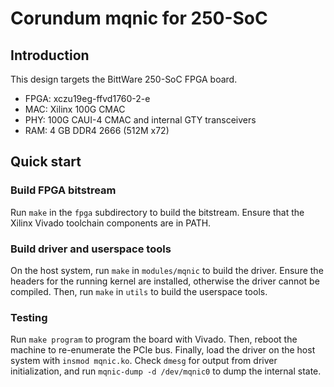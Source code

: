 # Corundum mqnic for 250-SoC

## Introduction

This design targets the BittWare 250-SoC FPGA board.

* FPGA: xczu19eg-ffvd1760-2-e
* MAC: Xilinx 100G CMAC
* PHY: 100G CAUI-4 CMAC and internal GTY transceivers
* RAM: 4 GB DDR4 2666 (512M x72)

## Quick start

### Build FPGA bitstream

Run `make` in the `fpga` subdirectory to build the bitstream.  Ensure that the Xilinx Vivado toolchain components are in PATH.

### Build driver and userspace tools

On the host system, run `make` in `modules/mqnic` to build the driver.  Ensure the headers for the running kernel are installed, otherwise the driver cannot be compiled.  Then, run `make` in `utils` to build the userspace tools.

### Testing

Run `make program` to program the board with Vivado.  Then, reboot the machine to re-enumerate the PCIe bus.  Finally, load the driver on the host system with `insmod mqnic.ko`.  Check `dmesg` for output from driver initialization, and run `mqnic-dump -d /dev/mqnic0` to dump the internal state.

